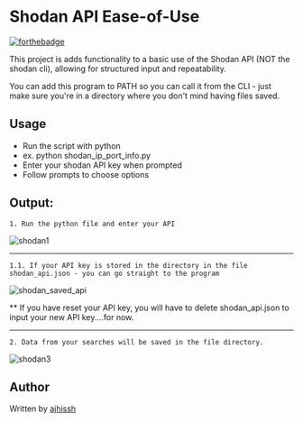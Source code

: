 # Shodan API Ease-of-Use 

[![forthebadge](https://forthebadge.com/images/badges/made-with-python.svg)](https://forthebadge.com)

This project is adds functionality to a basic use of the Shodan API (NOT the shodan cli), allowing for structured input and repeatability.

You can add this program to PATH so you can call it from the CLI - just make sure you're in a directory where you don't mind having files saved.

## Usage
* Run the script with python
* ex. python shodan_ip_port_info.py
* Enter your shodan API key when prompted
* Follow prompts to choose options

## Output:
    1. Run the python file and enter your API

![shodan1](https://user-images.githubusercontent.com/74668676/197636772-33a222ee-f466-4267-867f-0667146086f4.PNG)

------------------------------------------------------------------------------------------------------------------------------------

    1.1. If your API key is stored in the directory in the file shodan_api.json - you can go straight to the program

![shodan_saved_api](https://user-images.githubusercontent.com/74668676/197637533-00abcd36-ee04-4ad5-a346-80b9b2bb276d.PNG)

** If you have reset your API key, you will have to delete shodan_api.json to input your new API key....for now.


------------------------------------------------------------------------------------------------------------------------------------


    2. Data from your searches will be saved in the file directory.


![shodan3](https://user-images.githubusercontent.com/74668676/197636907-278f95b2-4462-4411-8d78-8872f4c8598f.PNG)


## Author
Written by [ajhissh](https://github.com/AJHissh)

